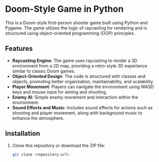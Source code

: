 # Doom-Style Game in Python

This is a Doom-style first-person shooter game built using Python and Pygame. The game utilizes the logic of raycasting for rendering and is structured using object-oriented programming (OOP) principles.

## Features

- **Raycasting Engine**: The game uses raycasting to render a 3D environment from a 2D map, providing a retro-style 3D experience similar to classic Doom games.
- **Object-Oriented Design**: The code is structured with classes and objects, promoting better organization, maintainability, and scalability.
- **Player Movement**: Players can navigate the environment using WASD keys and mouse input for aiming and shooting.
- **Enemy AI**: Simple enemy movement and interaction within the environment.
- **Sound Effects and Music**: Includes sound effects for actions such as shooting and player movement, along with background music to enhance the atmosphere.

## Installation

1. Clone this repository or download the ZIP file:
   ```bash
   git clone <repository-url>
